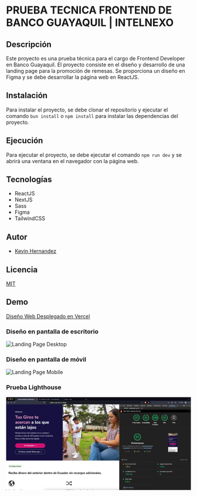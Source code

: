 # PRUEBA TECNICA FRONTEND DE BANCO GUAYAQUIL | INTELNEXO

## Descripción

Este proyecto es una prueba técnica para el cargo de Frontend Developer en Banco Guayaquil. El proyecto consiste en el diseño y desarrollo de una landing page para la promoción de remesas. Se proporciona un diseño en Figma y se debe desarrollar la página web en ReactJS.

## Instalación

Para instalar el proyecto, se debe clonar el repositorio y ejecutar el comando `bun install` o `npm install` para instalar las dependencias del proyecto.

## Ejecución

Para ejecutar el proyecto, se debe ejecutar el comando `npm run dev` y se abrirá una ventana en el navegador con la página web.

## Tecnologías

- ReactJS
- NextJS
- Sass
- Figma
- TailwindCSS

## Autor

- [Kevin Hernandez](https://linkedin.com/in/kevinhc23)

## Licencia

[MIT](https://opensource.org/licenses/MIT)

## Demo

[Diseño Web Desplegado en Vercel](https://lading-page-bg.vercel.app/)

### Diseño en pantalla de escritorio

![Landing Page Desktop](./public/diseño.png)

### Diseño en pantalla de móvil

![Landing Page Mobile](./public/diseño-mobile.png)

### Prueba Lighthouse

![Landing Page Lighthouse](./public/prueba-lighthouse.png)
